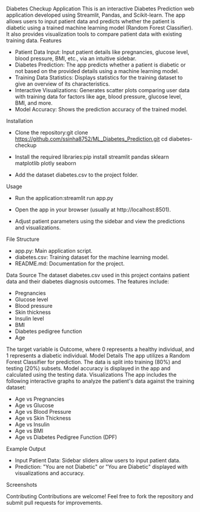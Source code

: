 Diabetes Checkup Application
This is an interactive Diabetes Prediction web application developed using Streamlit, Pandas, and Scikit-learn. The app allows users to input patient data and predicts whether the patient is diabetic using a trained machine learning model (Random Forest Classifier). It also provides visualization tools to compare patient data with existing training data.
Features
- Patient Data Input: Input patient details like pregnancies, glucose level, blood pressure, BMI, etc., via an intuitive sidebar.
- Diabetes Prediction: The app predicts whether a patient is diabetic or not based on the provided details using a machine learning model.
- Training Data Statistics: Displays statistics for the training dataset to give an overview of its characteristics.
- Interactive Visualizations: Generates scatter plots comparing user data with training data for factors like age, blood pressure, glucose level, BMI, and more.
- Model Accuracy: Shows the prediction accuracy of the trained model.

Installation
- Clone the repository:git clone https://github.com/ssinha8752/ML_Diabetes_Prediction.git
cd diabetes-checkup

- Install the required libraries:pip install streamlit pandas sklearn matplotlib plotly seaborn

- Add the dataset diabetes.csv to the project folder.

Usage
- Run the application:streamlit run app.py

- Open the app in your browser (usually at http://localhost:8501).
- Adjust patient parameters using the sidebar and view the predictions and visualizations.

File Structure
- app.py: Main application script.
- diabetes.csv: Training dataset for the machine learning model.
- README.md: Documentation for the project.

Data Source
The dataset diabetes.csv used in this project contains patient data and their diabetes diagnosis outcomes. The features include:
- Pregnancies
- Glucose level
- Blood pressure
- Skin thickness
- Insulin level
- BMI
- Diabetes pedigree function
- Age

The target variable is Outcome, where 0 represents a healthy individual, and 1 represents a diabetic individual.
Model Details
The app utilizes a Random Forest Classifier for prediction. The data is split into training (80%) and testing (20%) subsets. Model accuracy is displayed in the app and calculated using the testing data.
Visualizations
The app includes the following interactive graphs to analyze the patient's data against the training dataset:
- Age vs Pregnancies
- Age vs Glucose
- Age vs Blood Pressure
- Age vs Skin Thickness
- Age vs Insulin
- Age vs BMI
- Age vs Diabetes Pedigree Function (DPF)

Example Output
- Input Patient Data: Sidebar sliders allow users to input patient data.
- Prediction: "You are not Diabetic" or "You are Diabetic" displayed with visualizations and accuracy.

Screenshots


Contributing
Contributions are welcome! Feel free to fork the repository and submit pull requests for improvements.

